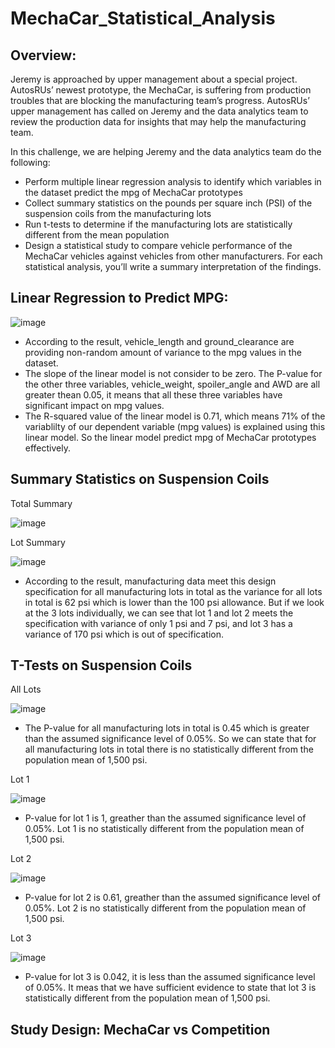 # MechaCar_Statistical_Analysis

## Overview:
Jeremy is approached by upper management about a special project. AutosRUs’ newest prototype, the MechaCar, is suffering from production troubles that are blocking the manufacturing team’s progress. AutosRUs’ upper management has called on Jeremy and the data analytics team to review the production data for insights that may help the manufacturing team.

In this challenge, we are helping Jeremy and the data analytics team do the following:

  - Perform multiple linear regression analysis to identify which variables in the dataset predict the mpg of MechaCar prototypes
  - Collect summary statistics on the pounds per square inch (PSI) of the suspension coils from the manufacturing lots
  - Run t-tests to determine if the manufacturing lots are statistically different from the mean population
  - Design a statistical study to compare vehicle performance of the MechaCar vehicles against vehicles from other manufacturers. For each statistical analysis, you’ll
   write a summary interpretation of the findings.

## Linear Regression to Predict MPG:
![image](https://user-images.githubusercontent.com/108709071/195501043-5bbf11ad-380b-4e41-9162-3128fb333e65.png)

  - According to the result, vehicle_length and ground_clearance are providing non-random amount of variance to the mpg values in the dataset.
  - The slope of the linear model is not consider to be zero. The P-value for the other three variables, vehicle_weight, spoiler_angle and AWD are all greater thean  0.05, it means that all these three variables have significant impact on mpg values.
  - The R-squared value of the linear model is 0.71, which means 71% of the variablilty of our dependent variable (mpg values) is explained using this linear model. So the linear model predict mpg of MechaCar prototypes effectively.

## Summary Statistics on Suspension Coils

Total Summary

![image](https://user-images.githubusercontent.com/108709071/195502913-1eb3cbcf-ec78-4f2d-b4d3-72a031f9d524.png)

Lot Summary

![image](https://user-images.githubusercontent.com/108709071/195503012-a446e6a0-a5f2-4026-8a00-f4ea7e4968c5.png)

  - According to the result, manufacturing data meet this design specification for all manufacturing lots in total as the variance for all lots in total is 62 psi which is lower than the 100 psi allowance. But if we look at the 3 lots individually, we can see that lot 1 and lot 2 meets the specification with variance of only 1 psi and 7 psi, and lot 3 has a variance of 170 psi which is out of specification.

## T-Tests on Suspension Coils

All Lots

![image](https://user-images.githubusercontent.com/108709071/195504454-781d45b3-e03b-496c-9a9f-ae98259ece3b.png)

  - The P-value for all manufacturing lots in total is 0.45 which is greater than the assumed significance level of 0.05%. So we can state that for all manufacturing lots in total there is no statistically different from the population mean of 1,500 psi.

Lot 1

![image](https://user-images.githubusercontent.com/108709071/195504511-e622122e-c7af-4bf3-8bc6-7092f3dc8dc8.png)

  - P-value for lot 1 is 1, greather than the assumed significance level of 0.05%. Lot 1 is no statistically different from the population mean of 1,500 psi.

Lot 2

![image](https://user-images.githubusercontent.com/108709071/195504557-14d85b9e-3ebe-47ba-b44a-4600445ebc73.png)

- P-value for lot 2 is 0.61, greather than the assumed significance level of 0.05%. Lot 2 is no statistically different from the population mean of 1,500 psi.

Lot 3

![image](https://user-images.githubusercontent.com/108709071/195504620-721de018-2b9b-4ead-8679-887cffb850a3.png)

- P-value for lot 3 is 0.042, it is less than the assumed significance level of 0.05%. It meas that we have sufficient evidence to state that lot 3 is statistically different from the population mean of 1,500 psi.

## Study Design: MechaCar vs Competition
